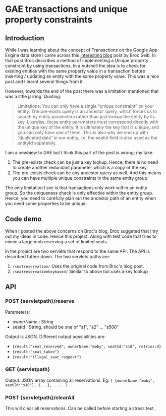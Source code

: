 # GAE transactions and unique property constraints

## Introduction
While I was learning about the concept of Transactions on the Google App Engine data store
I came across this [interesting blog][bp] post by Broc Seib. In that post Broc describes
a method of implementing a Unique property constraint by using transactions. In a nutshell the idea is
to check for existing entities with the same property value in a transaction before inserting / updating an entity with
the same property value. This was a nice post and I learnt several things from it.

However, towards the end of the post there was a limitation mentioned that was a little jarring. Quoting:

> Limitations: You can only have a single “unique constraint” on your entity.
> The pre-exists query is an ancestor query, which forces us to search by entity parameters rather than just lookup the entity by its key.
> Likewise, those entity parameters must correspond directly with the unique key of the entity.
> It is ultimately the key that is unique, and you can only have one of them.
> This is also why we end up with “duplicated data” in our entity, i.e. the seatId field is also used as the entityId separately.

I am a newbiew to GAE but I think this part of the post is wrong; my take:

1. The pre-exists check can be just a key lookup. Hence, there is no need to create another redundant parameter which is a copy of the key.
2. The pre-exists check can be any ancestor query as well. And this means you can have multiple unique constraints in the same entity group.

The only limitation I see is that transactions only work within an entity group. So the uniqueness check
is only effective within the entity group. Hence, you need to carefully plan out the ancestor path of an entity
when you need some properties to be unique.

## Code demo
When I posted the above concerns on Broc's blog, Broc suggeted that I try out my ideas in code. Hence this project. Along with test code that tries to mimic a large mob reserving a set of limited seats.

In the project are two servlets that respond to the same API. The API is described futher down. The two servlets paths are:

1. `/seatreservation/`  Uses the original code from Broc's blog post.
2. `/seatreservationkeybased/` Similar to above but uses a key lookup

## API

### POST {servletpath}/reserve
Parameters:

  * ownerName : String
  * seatId : String, should be one of "s1", "s2" ... "s500"

Output is JSON. Different output possibilities are:

  * `{result:"seat_reserved", ownerName:"moby", seatId:"s10", retries:4}`
  * `{result:"seat_taken"}`
  * `{result:"illegal_seat_request"}`

### GET {servletpath}
Output: JSON array containing all reservations. Eg:
`[ {ownerName:"moby", seatId:"s10"}, {...}, .... ]`

### POST {servletpath}/clearAll
This will clear all reservations. Can be called before starting a stress test.

  [bp]:http://blog.broc.seib.net/2011/06/unique-constraint-in-appengine.html
